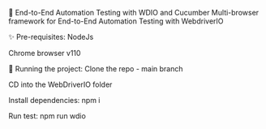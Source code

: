 👋 End-to-End Automation Testing with WDIO and Cucumber
Multi-browser framework for End-to-End Automation Testing with WebdriverIO

✨ Pre-requisites:
NodeJs

Chrome browser v110

🔨 Running the project:
Clone the repo - main branch

CD into the WebDriverIO folder

Install dependencies: npm i

Run test: npm run wdio

